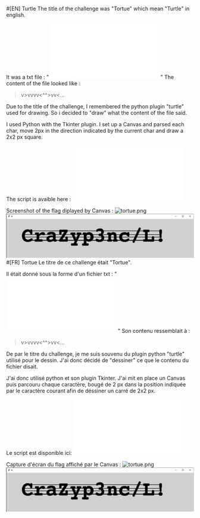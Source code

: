 #[EN] Turtle
The title of the challenge was "Tortue" which mean "Turtle" in english.

It was a txt file : "![tortue.txt](tortue.txt)"
The content of the file looked like :
>v>v<v>vvv<^^<vvv>>vv<...

Due to the title of the challenge, I remembered the python plugin "turtle" used for drawing.
So i decided to "draw" what the content of the file said. 

I used Python with the Tkinter plugin. I set up a Canvas and parsed each char, 
move 2px in the direction indicated by the current char and draw a 2x2 px square.

The script is avaible here : ![tortue.py](tortue.py)

Screenshot of the flag diplayed by Canvas : ![tortue.png]("tortue.png")
![tortue.png](flag.png "flag.png")
#[FR] Tortue
Le titre de ce challenge était "Tortue".

Il était donné sous la forme d'un fichier txt : "![tortue.txt](tortue.txt)"
Son contenu ressemblait à :
>v>v<v>vvv<^^<vvv>>vv<...

De par le titre du challenge, je me suis souvenu du plugin python "turtle" utilisé pour le dessin.
J'ai donc décidé de "dessiner" ce que le contenu du fichier disait. 

J'ai donc utilisé python et son plugin Tkinter. J'ai mit en place un Canvas puis parcouru chaque caractère, 
bougé de 2 px dans la position indiquée par le caractère courant afin de déssiner un carré de 2x2 px.

Le script est disponible ici: ![tortue.py](tortue.py)

Capture d'écran du flag affiché par le Canvas : ![tortue.png]("tortue.png")
![tortue.png](flag.png "flag.png")
